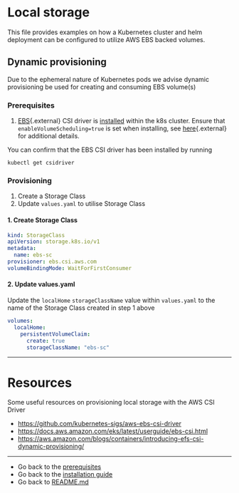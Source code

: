 # Local storage
This file provides examples on how a Kubernetes cluster and helm deployment can be configured to utilize AWS EBS backed volumes.

## Dynamic provisioning
Due to the ephemeral nature of Kubernetes pods we advise dynamic provisioning be used for creating and consuming EBS volume(s)

### Prerequisites
1. [EBS](https://github.com/kubernetes-sigs/aws-ebs-csi-driver){.external} CSI driver is [installed](https://docs.aws.amazon.com/eks/latest/userguide/ebs-csi.html) within the k8s cluster. Ensure that `enableVolumeScheduling=true` is set when installing, see [here](https://github.com/kubernetes-sigs/aws-ebs-csi-driver/tree/master/examples/kubernetes/dynamic-provisioning){.external} for additional details.

You can confirm that the EBS CSI driver has been installed by running

```shell
kubectl get csidriver
```

### Provisioning

1. Create a Storage Class
2. Update `values.yaml` to utilise Storage Class

#### 1. Create Storage Class

```yaml
kind: StorageClass
apiVersion: storage.k8s.io/v1
metadata:
  name: ebs-sc
provisioner: ebs.csi.aws.com
volumeBindingMode: WaitForFirstConsumer
```

#### 2. Update values.yaml

Update the `localHome` `storageClassName` value within `values.yaml` to the name of the Storage Class created in step 1 above

```yaml
volumes:
  localHome:
    persistentVolumeClaim:
      create: true
      storageClassName: "ebs-sc"
```

---

# Resources
Some useful resources on provisioning local storage with the AWS CSI Driver

- https://github.com/kubernetes-sigs/aws-ebs-csi-driver
- https://docs.aws.amazon.com/eks/latest/userguide/ebs-csi.html
- https://aws.amazon.com/blogs/containers/introducing-efs-csi-dynamic-provisioning/

***
* Go back to the [prerequisites](../../../installation/PREREQUISITES.md)
* Go back to the [installation guide](../../../installation/INSTALLATION.md)
* Go back to [README.md](../../../README.md)

